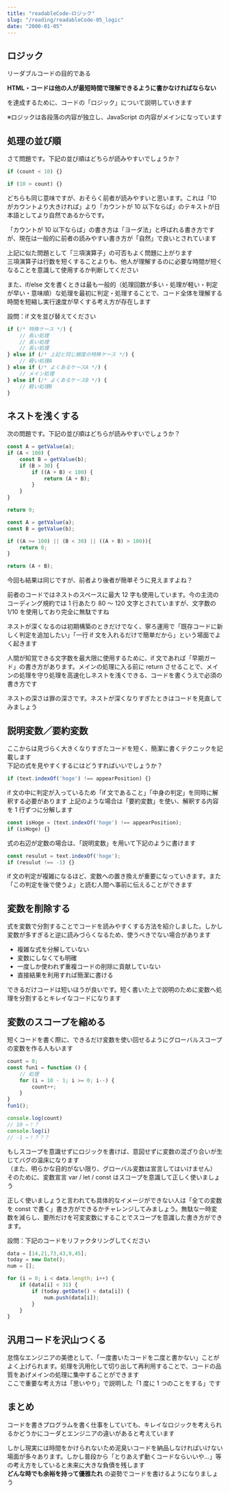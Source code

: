 ```yaml
---
title: "readableCode-ロジック"
slug: "/reading/readableCode-05_logic"
date: "2000-01-05"
---
```


## ロジック

リーダブルコードの目的である

**HTML・コードは他の人が最短時間で理解できるように書かなければならない**

を達成するために、コードの「ロジック」について説明していきます

※ロジックは各段落の内容が独立し、JavaScript の内容がメインになっています

## 処理の並び順

さて問題です。下記の並び順はどちらが読みやすいでしょうか？

```JavaScript
if (count < 10) {}
```

```JavaScript
if (10 > count) {}
```

どちらも同じ意味ですが、おそらく前者が読みやすいと思います。これは「10 がカウントより大きければ」より「カウントが 10 以下ならば」のテキストが日本語としてより自然であるからです。

「カウントが 10 以下ならば」の書き方は「ヨーダ法」と呼ばれる書き方ですが、現在は一般的に前者の読みやすい書き方が「自然」で良いとされています

上記に似た問題として「三項演算子」の可否もよく問題に上がります  
三項演算子は行数を短くすることよりも、他人が理解するのに必要な時間が短くなることを意識して使用するか判断してください

また、if/else 文を書くときは最も一般的（処理回数が多い・処理が軽い・判定が早い・意味順）な処理を最初に判定・処理することで、コード全体を理解する時間を短縮し実行速度が早くする考え方が存在します

設問：if 文を並び替えてください

```JavaScript
if (/* 特殊ケース */) {
    // 長い処理
    // 長い処理
    // 長い処理
} else if (/* 上記と同じ頻度の特殊ケース */) {
    // 軽い処理A
} else if (/* よくあるケースA */) {
    // メイン処理
} else if (/* よくあるケースB */) {
    // 軽い処理B
}
```

## ネストを浅くする

次の問題です。下記の並び順はどちらが読みやすいでしょうか？

```JavaScript
const A = getValue(a);
if (A < 100) {
    const B = getValue(b);
    if (B > 30) {
        if ((A + B) < 100) {
            return (A + B);
        }
    }
}

return 0;
```

```JavaScript
const A = getValue(a);
const B = getValue(b);

if ((A >= 100) || (B < 30) || ((A + B) > 100)){
    return 0;
}

return (A + B);
```

今回も結果は同じですが、前者より後者が簡単そうに見えますよね？

前者のコードではネストのスペースに最大 12 字も使用しています。今の主流のコーディング規約では 1 行あたり 80 ～ 120 文字とされていますが、文字数の 1/10 を使用しており完全に無駄ですね

ネストが深くなるのは初期構築のときだけでなく、寧ろ運用で「既存コードに新しく判定を追加したい」「一行 if 文を入れるだけで簡単だから」という場面でよく起きます

人間が知覚できる文字数を最大限に使用するために、if 文であれば「早期ガード」の書き方があります。メインの処理に入る前に return させることで、メインの処理を守り処理を高速化しネストを浅くできる、コードを書くうえで必須の書き方です

ネストの深さは罪の深さです。ネストが深くなりすぎたときはコードを見直してみましょう

## 説明変数／要約変数

ここからは見づらく大きくなりすぎたコードを短く、簡潔に書くテクニックを記載します  
下記の式を見やすくするにはどうすればいいでしょうか？

```JavaScript
if (text.indexOf('hoge') !== appearPosition) {}
```

if 文の中に判定が入っているため「if 文であること」「中身の判定」を同時に解釈する必要があります
上記のような場合は「要約変数」を使い、解釈する内容を 1 行ずつに分解します

```JavaScript
const isHoge = (text.indexOf('hoge') !== appearPosition);
if (isHoge) {}
```

式の右辺が定数の場合は、「説明変数」を用いて下記のように書けます

```JavaScript
const resulut = text.indexOf('hoge');
if (resulut !== -1) {}
```

if 文の判定が複雑になるほど、変数への置き換えが重要になっていきます。また「この判定を後で使うよ」と読む人間へ事前に伝えることができます

## 変数を削除する

式を変数で分割することでコードを読みやすくする方法を紹介しました。しかし変数が多すぎると逆に読みづらくなるため、使うべきでない場合があります

- 複雑な式を分解していない
- 変数にしなくても明確
- 一度しか使われず重複コードの削除に貢献していない
- 直接結果を利用すれば簡潔に書ける

できるだけコードは短いほうが良いです。短く書いた上で説明のために変数へ処理を分割するとキレイなコードになります

## 変数のスコープを縮める

短くコードを書く際に、できるだけ変数を使い回せるようにグローバルスコープの変数を作る人もいます

```JavaScript
count = 0;
const fun1 = function () {
    // 処理
    for (i = 10 - 1; i >= 0; i--) {
        count++;
    }
}
fun1();

console.log(count)
// 10 ←！？
console.log(i)
// -1 ←！？？？
```

もしスコープを意識せずにロジックを書けば、意図せずに変数の混ざり合いが生じてバグの温床になります  
（また、明らかな目的がない限り、グローバル変数は宣言してはいけません）  
そのために、変数宣言 var / let / const はスコープを意識して正しく使いましょう

正しく使いましょうと言われても具体的なイメージができない人は「全ての変数を const で書く」書き方ができるかチャレンジしてみましょう。無駄な一時変数を減らし、要所だけを可変変数にすることでスコープを意識した書き方ができます。

設問：下記のコードをリファクタリングしてください

```JavaScript
data = [14,21,73,43,9,45];
today = new Date();
num = [];

for (i = 0; i < data.length; i++) {
    if (data[i] < 31) {
        if (today.getDate() < data[i]) {
            num.push(data[i]);
        }
    }
}
```

## 汎用コードを沢山つくる

怠惰なエンジニアの美徳として、「一度書いたコードを二度と書かない」ことがよく上げられます。処理を汎用化して切り出して再利用することで、コードの品質をあげメインの処理に集中することができます  
ここで重要な考え方は「思いやり」で説明した「1 度に 1 つのことをする」です

## まとめ

コードを書きプログラムを書く仕事をしていても、キレイなロジックを考えられるかどうかにコーダとエンジニアの違いがあると考えています

しかし現実には時間をかけられないため泥臭いコードを納品しなければいけない場面が多々あります。しかし普段から「とりあえず動くコードならいいや…」等の考え方をしていると未来に大きな負債を残します  
**どんな時でも余裕を持って優雅たれ** の姿勢でコードを書けるようになりましょう

